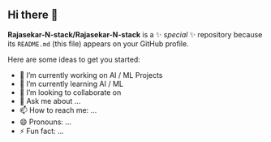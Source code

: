## Hi there 👋


**Rajasekar-N-stack/Rajasekar-N-stack** is a ✨ _special_ ✨ repository because its `README.md` (this file) appears on your GitHub profile.

Here are some ideas to get you started:

- 🔭 I’m currently working on AI / ML Projects
- 🌱 I’m currently learning AI / ML
- 👯 I’m looking to collaborate on 
- 💬 Ask me about ...
- 📫 How to reach me: ...
- 😄 Pronouns: ...
- ⚡ Fun fact: ...


